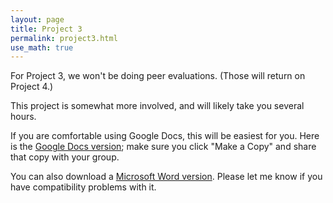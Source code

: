 ```yaml
---
layout: page
title: Project 3
permalink: project3.html 
use_math: true
---
```


For Project 3, we won't be doing peer evaluations. (Those will return on Project 4.)

This project is somewhat more involved, and will likely take you several hours. 

If you are comfortable using Google Docs, this will be easiest for you. Here is the <a href="https://docs.google.com/document/d/1iyLBFfXfyOt31GisChHtM8E-0opAjtoPnChdlVJ-zj4/">Google Docs version</a>; make sure you click "Make a Copy" and share that copy with your group.

You can also download a <a href="project3.docx">Microsoft Word version</a>. Please let me know if you have compatibility problems with it.
 

